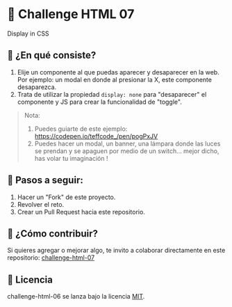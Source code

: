 # 🔮 Challenge HTML 07

Display in CSS

## 🔮 ¿En qué consiste?

1. Elije un componente al que puedas aparecer y desaparecer en la web. Por ejemplo: un modal en donde al presionar la X, este componente desaparezca.
2. Trata de utilizar la propiedad `display: none` para "desaparecer" el componente y JS para crear la funcionalidad de "toggle".

> Nota:
> 1. Puedes guiarte de este ejemplo: https://codepen.io/teffcode_/pen/pogPxJV
> 2. Puedes hacer un modal, un banner, una lámpara donde las luces se prendan y se apaguen por medio de un switch... mejor dicho, has volar tu imaginación !

## 🔮 Pasos a seguir:

1. Hacer un "Fork" de este proyecto.
2. Revolver el reto.
3. Crear un Pull Request hacia este repositorio.

## 🔮 ¿Cómo contribuir?

Si quieres agregar o mejorar algo, te invito a colaborar directamente en este repositorio: [challenge-html-07](https://github.com/platzimaster/challenge-html-07/)

## 🔮 Licencia

challenge-html-06 se lanza bajo la licencia [MIT](https://opensource.org/licenses/MIT).
